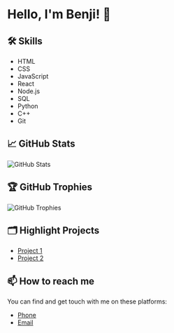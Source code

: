 # Hello, I'm Benji! 👋

## 🛠 Skills

-   HTML
-   CSS
-   JavaScript
-   React
-   Node.js
-   SQL
-   Python
-   C++
-   Git

## 📈 GitHub Stats

![GitHub Stats](https://github-readme-stats.vercel.app/api/?username=bdubtga&show_icons=true&theme=onedark)

## 🏆 GitHub Trophies

![GitHub Trophies](https://github-profile-trophy.vercel.app/?username=[bdubtga]&theme=onedark)

## 🗂️ Highlight Projects

-   [Project 1](link-to-project)
-   [Project 2](link-to-project)

## 📫 How to reach me

You can find and get touch with me on these platforms:

-   [Phone](tel:+643788527)
-   [Email](mailto:benji@benjiwallis.xyz)

